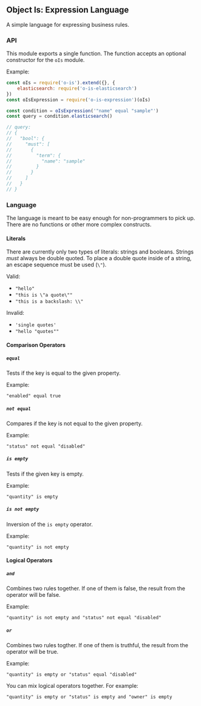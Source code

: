 ## Object Is: Expression Language
A simple language for expressing business rules.

### API
This module exports a single function. The function accepts an optional
constructor for the `oIs` module.

Example:
```js
const oIs = require('o-is').extend({}, {
	elasticsearch: require('o-is-elasticsearch')
})
const oIsExpression = require('o-is-expression')(oIs)

const condition = oIsExpression('"name" equal "sample"')
const query = condition.elasticsearch()

// query:
// {
//   "bool": {
//     "must": [
//       {
//         "term": {
//           "name": "sample"
//         }
//       }
//     ]
//   }
// }
```

### Language
The language is meant to be easy enough for non-programmers to pick up. There
are no functions or other more complex constructs.

#### Literals
There are currently only two types of literals: strings and booleans. Strings
_must_ always be double quoted. To place a double quote inside of a string, an
escape sequence must be used (`\"`).

Valid:
- `"hello"`
- `"this is \"a quote\""`
- `"this is a backslash: \\"`

Invalid:
- `'single quotes'`
- `"hello "quotes""`

#### Comparison Operators

##### `equal`
Tests if the key is equal to the given property.

Example:
```
"enabled" equal true
```

##### `not equal`
Compares if the key is not equal to the given property.

Example:
```
"status" not equal "disabled"
```

##### `is empty`
Tests if the given key is empty.

Example:
```
"quantity" is empty
```

##### `is not empty`
Inversion of the `is empty` operator.

Example:
```
"quantity" is not empty
```

#### Logical Operators

##### `and`
Combines two rules together. If one of them is false, the result from the
operator will be false.

Example:
```
"quantity" is not empty and "status" not equal "disabled"
```

##### `or`
Combines two rules togther. If one of them is truthful, the result from the
operator will be true.

Example:
```
"quantity" is empty or "status" equal "disabled"
```

You can mix logical operators together. For example:

```
"quantity" is empty or "status" is empty and "owner" is empty
```
